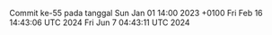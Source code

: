Commit ke-55 pada tanggal Sun Jan 01 14:00 2023 +0100
Fri Feb 16 14:43:06 UTC 2024
Fri Jun  7 04:43:11 UTC 2024

